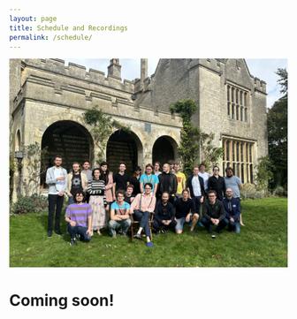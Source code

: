 ```yaml
---
layout: page
title: Schedule and Recordings
permalink: /schedule/
---
```





![The attendees of the workshop](/images/otherpagepic.jpg)

# Coming soon!